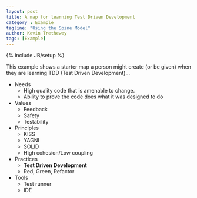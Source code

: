 ```yaml
---
layout: post
title: A map for learning Test Driven Development
category : Example
tagline: "Using the Spine Model"
author: Kevin Trethewey
tags: [Example]
---
```

{% include JB/setup %}

This example shows a starter map a person might create (or be given) when they are learning TDD (Test Driven Development)...

* Needs
  * High quality code that is amenable to change.
  * Ability to prove the code does what it was designed to do
* Values
  * Feedback
  * Safety
  * Testability
* Principles
  * KISS
  * YAGNI
  * SOLID
  * High cohesion/Low coupling
* Practices
  * **Test Driven Development**
  * Red, Green, Refactor
* Tools
  * Test runner
  * IDE